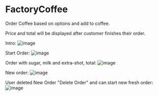 # FactoryCoffee

Order Coffee based on  options and add to coffee. 

Price and total will be displayed after customer finishes their order.

Intro:
![image](https://user-images.githubusercontent.com/118694086/209505447-02eca751-2dd4-49df-ba1a-2f49b64e71d3.png)

Start Order:
![image](https://user-images.githubusercontent.com/118694086/209505531-492a3368-6a1c-42b0-b17f-3120f90ea02e.png)

Order with sugar, milk and extra-shot, total: 
![image](https://user-images.githubusercontent.com/118694086/209505673-ced40dc7-1e38-4fca-bf08-a6821f85b64e.png)

New order:
![image](https://user-images.githubusercontent.com/118694086/209505769-e812d998-3b1e-4950-8d3c-bfcacc4e9b45.png)

User deleted New Order "Delete Order" and can start new fresh order:
![image](https://user-images.githubusercontent.com/118694086/209505858-1c50564c-0136-4c2f-a1be-0d286f2ea13a.png)


